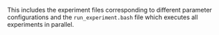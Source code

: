 This includes the experiment files corresponding to different parameter configurations and the `run_experiment.bash` file which executes all experiments in parallel.